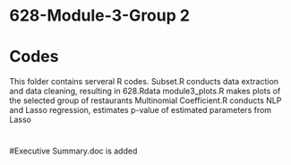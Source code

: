 # 628-Module-3-Group 2
# Codes 
This folder contains serveral R codes. Subset.R conducts data extraction and data cleaning, resulting in 628.Rdata
module3_plots.R makes plots of the selected group of restaurants
Multinomial Coefficient.R conducts NLP and Lasso regression, estimates p-value of estimated parameters from Lasso
#
#Executive Summary.doc is added

